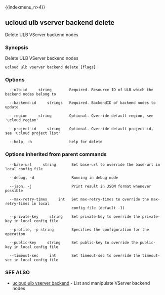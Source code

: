 {{indexmenu_n>4}}

## ucloud ulb vserver backend delete

Delete ULB VServer backend nodes

### Synopsis

Delete ULB VServer backend nodes

```
ucloud ulb vserver backend delete [flags]
```

### Options

```
  --ulb-id     string        Required. Resource ID of ULB which the backend nodes belong to 

  --backend-id     strings   Required. BackendID of backend nodes to update 

  --region     string        Optional. Override default region, see 'ucloud region' 

  --project-id     string    Optional. Override default project-id, see 'ucloud project list' 

  --help, -h                 help for delete 

```

### Options inherited from parent commands

```
  --base-url     string       Set base-url to override the base-url in local config file 

  --debug, -d                 Running in debug mode 

  --json, -j                  Print result in JSON format whenever possible 

  --max-retry-times     int   Set max-retry-times to override the max-retry-times in local
                              config file (default -1) 

  --private-key     string    Set private-key to override the private-key in local config file 

  --profile, -p string        Specifies the configuration for the operation 

  --public-key     string     Set public-key to override the public-key in local config file 

  --timeout-sec     int       Set timeout-sec to override the timeout-sec in local config file 

```

### SEE ALSO

* [ucloud ulb vserver backend](software/cli/cmd/ucloud/ulb/vserver/backend)	 - List and manipulate VServer backend nodes

